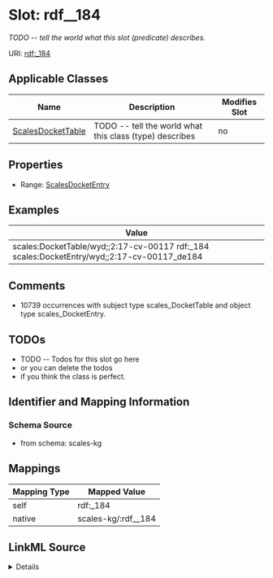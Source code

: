 

# Slot: rdf__184


_TODO -- tell the world what this slot (predicate) describes._





URI: [rdf:_184](http://www.w3.org/1999/02/22-rdf-syntax-ns#_184)



<!-- no inheritance hierarchy -->





## Applicable Classes

| Name | Description | Modifies Slot |
| --- | --- | --- |
| [ScalesDocketTable](../classes/ScalesDocketTable.md) | TODO -- tell the world what this class (type) describes |  no  |







## Properties

* Range: [ScalesDocketEntry](../classes/ScalesDocketEntry.md)






## Examples

| Value |
| --- |
| scales:DocketTable/wyd;;2:17-cv-00117 rdf:_184 scales:DocketEntry/wyd;;2:17-cv-00117_de184 |

## Comments

* 10739 occurrences with subject type scales_DocketTable and object type scales_DocketEntry.

## TODOs

* TODO -- Todos for this slot go here
* or you can delete the todos
* if you think the class is perfect.

## Identifier and Mapping Information







### Schema Source


* from schema: scales-kg




## Mappings

| Mapping Type | Mapped Value |
| ---  | ---  |
| self | rdf:_184 |
| native | scales-kg/:rdf__184 |




## LinkML Source

<details>
```yaml
name: rdf__184
description: TODO -- tell the world what this slot (predicate) describes.
todos:
- TODO -- Todos for this slot go here
- or you can delete the todos
- if you think the class is perfect.
comments:
- 10739 occurrences with subject type scales_DocketTable and object type scales_DocketEntry.
examples:
- value: scales:DocketTable/wyd;;2:17-cv-00117 rdf:_184 scales:DocketEntry/wyd;;2:17-cv-00117_de184
from_schema: scales-kg
rank: 1000
slot_uri: rdf:_184
alias: rdf__184
domain_of:
- scales_DocketTable
range: scales_DocketEntry

```
</details>